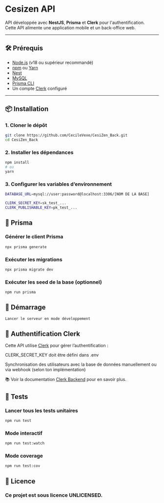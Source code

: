 # Cesizen API

API développée avec **NestJS**, **Prisma** et **Clerk** pour l'authentification.  
Cette API alimente une application mobile et un back-office web.

---

## 🛠️ Prérequis

- [Node.js](https://nodejs.org/) (v18 ou supérieur recommandé)
- [npm](https://www.npmjs.com/) ou [Yarn](https://yarnpkg.com/)
- [Nest](https://github.com/nestjs/nest)
- [MySQL](https://www.mysql.com/)
- [Prisma CLI](https://www.prisma.io/docs)
- Un compte [Clerk](https://clerk.dev/) configuré

---

## 📦 Installation

### 1. Cloner le dépôt

```bash
git clone https://github.com/CecileVexe/CesiZen_Back.git
cd CesiZen_Back
```

### 2. Installer les dépendances

```bash
npm install
# ou
yarn
```

### 3. Configurer les variables d’environnement

```bash
DATABASE_URL=mysql://user:password@localhost:3306/[NOM DE LA BASE]

CLERK_SECRET_KEY=sk_test_...
CLERK_PUBLISHABLE_KEY=pk_test_...
```

## 🧱 Prisma

### Générer le client Prisma

```bash
npx prisma generate
```
### Exécuter les migrations

```bash
npx prisma migrate dev
```

### Exécuter les seed de la base (optionnel)

```bash
npm run prisma
```

## 🚀 Démarrage

```bash
Lancer le serveur en mode développement
```

## 🔑 Authentification Clerk

Cette API utilise [Clerk](https://clerk.com/) pour gérer l’authentification :

CLERK_SECRET_KEY doit être défini dans .env

Synchronisation des utilisateurs avec la base de données manuellement ou via webhook (selon ton implémentation)

📚 Voir la documentation [Clerk Backend](https://clerk.com/docs/references/backend/overview) pour en savoir plus.

## 🧪 Tests

### Lancer tous les tests unitaires

```bash
npm run test
```
### Mode interactif

```bash
npm run test:watch
```

### Mode coverage

```bash
npm run test:cov
```

## 🧾 Licence
### Ce projet est sous licence UNLICENSED.
